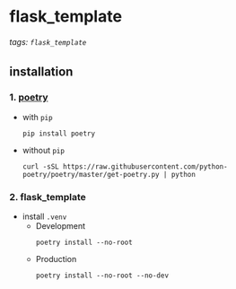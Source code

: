 # flask_template

###### tags: `flask_template`

## installation

### 1. [poetry](https://pypi.org/project/poetry/)

- with `pip`
  ```bash=
  pip install poetry
  ```
- without `pip`
  ```bash=
  curl -sSL https://raw.githubusercontent.com/python-poetry/poetry/master/get-poetry.py | python
  ```

### 2. flask_template

- install `.venv`
  - Development
    ```bash=
    poetry install --no-root
    ```
  - Production
    ```bash=
    poetry install --no-root --no-dev
    ```
